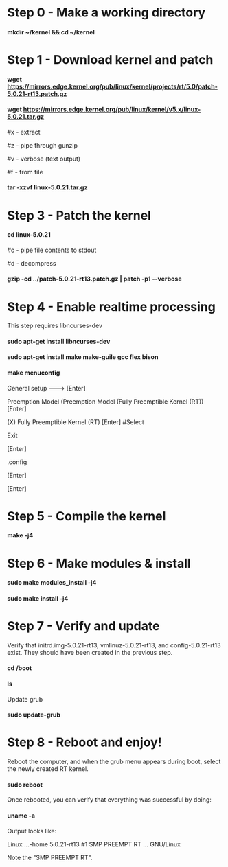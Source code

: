 # Step 0 - Make a working directory

#### mkdir ~/kernel && cd ~/kernel

# Step 1 - Download kernel and patch

#### wget https://mirrors.edge.kernel.org/pub/linux/kernel/projects/rt/5.0/patch-5.0.21-rt13.patch.gz

#### wget https://mirrors.edge.kernel.org/pub/linux/kernel/v5.x/linux-5.0.21.tar.gz

  #x - extract

  #z - pipe through gunzip

  #v - verbose (text output)

  #f - from file

#### tar -xzvf linux-5.0.21.tar.gz

# Step 3 - Patch the kernel

#### cd linux-5.0.21

  #c - pipe file contents to stdout

  #d - decompress

#### gzip -cd ../patch-5.0.21-rt13.patch.gz | patch -p1 --verbose

# Step 4 - Enable realtime processing

  This step requires libncurses-dev

#### sudo apt-get install libncurses-dev

#### sudo apt-get install make make-guile gcc flex bison

#### make menuconfig

  General setup ---> [Enter]
  
  Preemption Model (Preemption Model (Fully Preemptible Kernel (RT)) [Enter]
  
  (X) Fully Preemptible Kernel (RT) [Enter] #Select

  Exit

  <Save> [Enter]

  .config

  <Okay> [Enter]

  <Exit> [Enter]
 
 # Step 5 - Compile the kernel
 
 #### make -j4
 
# Step 6 - Make modules & install
 
#### sudo make modules_install -j4

#### sudo make install -j4

# Step 7 - Verify and update

  Verify that initrd.img-5.0.21-rt13, vmlinuz-5.0.21-rt13, and config-5.0.21-rt13 exist. They should have been created in the previous step.

#### cd /boot

#### ls

  Update grub 

#### sudo update-grub

# Step 8 - Reboot and enjoy!

  Reboot the computer, and when the grub menu appears during boot, select the newly created RT kernel.

#### sudo reboot

  Once rebooted, you can verify that everything was successful by doing:

#### uname -a

  Output looks like:

  Linux ...-home 5.0.21-rt13 #1 SMP PREEMPT RT ... GNU/Linux

  Note the "SMP PREEMPT RT".
